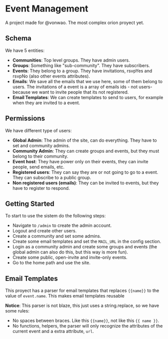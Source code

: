 # Event Management
A project made for @vonwao. The most complex orion proyect yet.

## Schema

We have 5 entities:

- **Communities**: Top level groups. They have admin users.
- **Groups**: Something like "sub-community". They have subscribers.
- **Events**: They belong to a group. They have invitations, rsvpYes and rsvpNo (also other events attributes).
- **Emails**: We save all the emails that we use here, some of them belong to users. The invitations of a event is a array of emails ids - not users- because we want to invite people that its not registered.
- **Email Templates**: We can create templates to send to users, for example when they are invited to a event.

## Permissions

We have different type of users:

- **Global Admin**: The admin of the site, can do everything. They have to set and community admins.
- **Community Admin**: They can create groups and events, but they must belong to their community.
- **Event host**: They have power only on their events, they can invite people, send emails, etc.
- **Registered users**: They can say they are or not going to go to a event. They can subscribe to a public group.
- **Non registered users (emails)**: They can be invited to events, but they have to register to respond.

## Getting Started

To start to use the sistem do the following steps:

- Navigate to ```/admin``` to create the admin account.
- Logout and create other users.
- Create a community and set some admins.
- Create some email templates and set the ```MAIL_URL``` in the config section.
- Login as a community admin and create some groups and events (the global admin can also do this, but this way is more fun).
- Create some public, open-invite and invite-only events.
- Go to the home path and use the site.

## Email Templates

This proyect has a parser for email templates that replaces ```{{name}}``` to the value of ```event.name```. This makes email templates reusable

**Notice**: This parser is not blaze, this just uses a string.replace, so we have some rules:

- No spaces between braces. Like this ```{{name}}```, not like this ```{{ name }}```.
- No functions, helpers, the parser will only recognize the attributes of the current event and a extra attribute,  ```url```.



